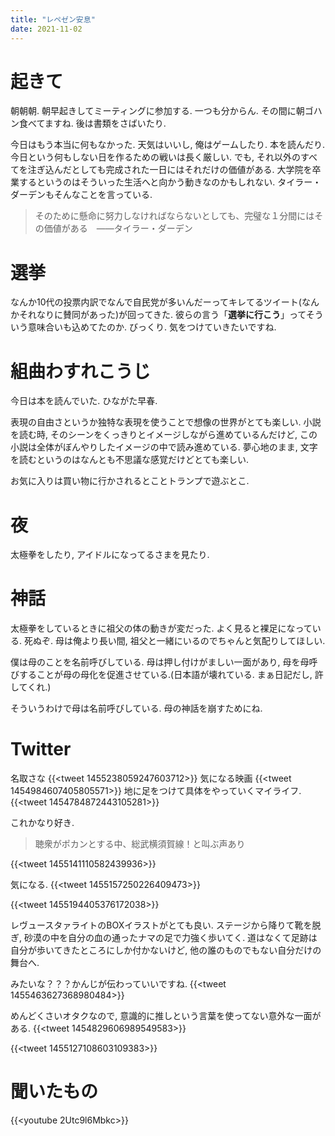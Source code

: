 ```yaml
---
title: "レペゼン安息"
date: 2021-11-02
---
```


# 起きて
朝朝朝. 朝早起きしてミーティングに参加する. 一つも分からん. その間に朝ゴハン食べてますね. 後は書類をさばいたり.

今日はもう本当に何もなかった. 天気はいいし, 俺はゲームしたり. 本を読んだり. 今日という何もしない日を作るための戦いは長く厳しい. でも, それ以外のすべてを注ぎ込んだとしても完成された一日にはそれだけの価値がある. 大学院を卒業するというのはそういった生活へと向かう動きなのかもしれない. タイラー・ダーデンもそんなことを言っている.

> そのために懸命に努力しなければならないとしても、完璧な１分間にはその価値がある　――タイラー・ダーデン

# 選挙
なんか10代の投票内訳でなんで自民党が多いんだーってキレてるツイート(なんかそれなりに賛同があった)が回ってきた. 彼らの言う「**選挙に行こう**」ってそういう意味合いも込めてたのか. びっくり. 気をつけていきたいですね.

# 組曲わすれこうじ
今日は本を読んでいた. ひながた早春. 

表現の自由さというか独特な表現を使うことで想像の世界がとても楽しい. 
小説を読む時, そのシーンをくっきりとイメージしながら進めているんだけど, この小説は全体がぼんやりしたイメージの中で読み進めている. 夢心地のまま, 文字を読むというのはなんとも不思議な感覚だけどとても楽しい.

お気に入りは買い物に行かされるとことトランプで遊ぶとこ.

# 夜
太極拳をしたり, アイドルになってるさまを見たり.

# 神話
太極拳をしているときに祖父の体の動きが変だった. よく見ると裸足になっている. 死ぬぞ. 母は俺より長い間, 祖父と一緒にいるのでちゃんと気配りしてほしい.

僕は母のことを名前呼びしている. 母は押し付けがましい一面があり, 母を母呼びすることが母の母化を促進させている.(日本語が壊れている. まぁ日記だし, 許してくれ.)

そういうわけで母は名前呼びしている. 母の神話を崩すためにね.

# Twitter
名取さな
{{<tweet 1455238059247603712>}}
気になる映画
{{<tweet 1454984607405805571>}}
地に足をつけて具体をやっていくマイライフ.
{{<tweet 1454784872443105281>}}

これかなり好き.

> 聴衆がポカンとする中、総武横須賀線！と叫ぶ声あり

{{<tweet 1455141110582439936>}}


気になる.
{{<tweet 1455157250226409473>}}


{{<tweet 1455194405376172038>}}

レヴュースタァライトのBOXイラストがとても良い. ステージから降りて靴を脱ぎ, 砂漠の中を自分の血の通ったナマの足で力強く歩いてく. 道はなくて足跡は自分が歩いてきたところにしか付かないけど, 他の誰のものでもない自分だけの舞台へ.

みたいな？？？かんじが伝わっていいですね.
{{<tweet 1455463627368980484>}}

めんどくさいオタクなので, 意識的に推しという言葉を使ってない意外な一面がある.
{{<tweet 1454829606989549583>}}

{{<tweet 1455127108603109383>}}

# 聞いたもの
{{<youtube 2Utc9l6Mbkc>}}